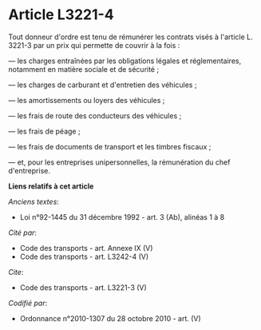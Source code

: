 # Article L3221-4

Tout donneur d'ordre est tenu de rémunérer les contrats visés à l'article L. 3221-3 par un prix qui permette de couvrir à la
fois : 

― les charges entraînées par les obligations légales et réglementaires, notamment en matière sociale et de sécurité ; 

― les charges de carburant et d'entretien des véhicules ; 

― les amortissements ou loyers des véhicules ; 

― les frais de route des conducteurs des véhicules ; 

― les frais de péage ; 

― les frais de documents de transport et les timbres fiscaux ; 

― et, pour les entreprises unipersonnelles, la rémunération du chef d'entreprise.

**Liens relatifs à cet article**

_Anciens textes_:

  - Loi n°92-1445 du 31 décembre 1992 - art. 3 (Ab), alinéas 1 à 8

_Cité par_:

  - Code des transports - art. Annexe IX (V)
  - Code des transports - art. L3242-4 (V)

_Cite_:

  - Code des transports - art. L3221-3 (V)

_Codifié par_:

  - Ordonnance n°2010-1307 du 28 octobre 2010 - art. (V)
